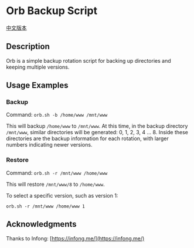# Orb Backup Script

[中文版本](https://github.com/xjqxz2/orb/blob/main/README.zh.md)

## Description

Orb is a simple backup rotation script for backing up directories and keeping multiple versions.

## Usage Examples

### Backup

Command: `orb.sh -b /home/www /mnt/www`

This will backup `/home/www` to `/mnt/www`. At this time, in the backup directory `/mnt/www`, similar directories will be generated: 0, 1, 2, 3, 4 ... 8. Inside these directories are the backup information for each rotation, with larger numbers indicating newer versions.

### Restore

Command: `orb.sh -r /mnt/www /home/www`

This will restore `/mnt/www/8` to `/home/www`.

To select a specific version, such as version 1:

`orb.sh -r /mnt/www /home/www 1`

## Acknowledgments

Thanks to Infong: [https://infong.me/](https://infong.me/)
